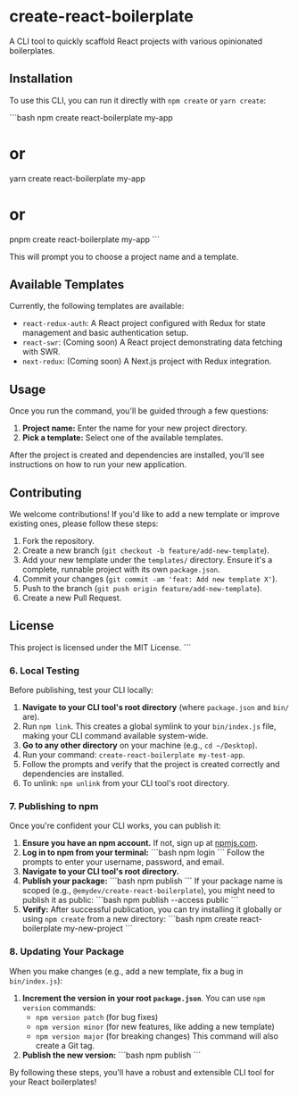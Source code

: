 # create-react-boilerplate

A CLI tool to quickly scaffold React projects with various opinionated boilerplates.

## Installation

To use this CLI, you can run it directly with `npm create` or `yarn create`:

\`\`\`bash
npm create react-boilerplate my-app

# or

yarn create react-boilerplate my-app

# or

pnpm create react-boilerplate my-app
\`\`\`

This will prompt you to choose a project name and a template.

## Available Templates

Currently, the following templates are available:

- `react-redux-auth`: A React project configured with Redux for state management and basic authentication setup.
- `react-swr`: (Coming soon) A React project demonstrating data fetching with SWR.
- `next-redux`: (Coming soon) A Next.js project with Redux integration.

## Usage

Once you run the command, you'll be guided through a few questions:

1.  **Project name:** Enter the name for your new project directory.
2.  **Pick a template:** Select one of the available templates.

After the project is created and dependencies are installed, you'll see instructions on how to run your new application.

## Contributing

We welcome contributions! If you'd like to add a new template or improve existing ones, please follow these steps:

1.  Fork the repository.
2.  Create a new branch (`git checkout -b feature/add-new-template`).
3.  Add your new template under the `templates/` directory. Ensure it's a complete, runnable project with its own `package.json`.
4.  Commit your changes (`git commit -am 'feat: Add new template X'`).
5.  Push to the branch (`git push origin feature/add-new-template`).
6.  Create a new Pull Request.

## License

This project is licensed under the MIT License.
\`\`\`

### 6. Local Testing

Before publishing, test your CLI locally:

1.  **Navigate to your CLI tool's root directory** (where `package.json` and `bin/` are).
2.  Run `npm link`. This creates a global symlink to your `bin/index.js` file, making your CLI command available system-wide.
3.  **Go to any other directory** on your machine (e.g., `cd ~/Desktop`).
4.  Run your command: `create-react-boilerplate my-test-app`.
5.  Follow the prompts and verify that the project is created correctly and dependencies are installed.
6.  To unlink: `npm unlink` from your CLI tool's root directory.

### 7. Publishing to npm

Once you're confident your CLI works, you can publish it:

1.  **Ensure you have an npm account.** If not, sign up at [npmjs.com](https://www.npmjs.com/).
2.  **Log in to npm from your terminal:**
    \`\`\`bash
    npm login
    \`\`\`
    Follow the prompts to enter your username, password, and email.
3.  **Navigate to your CLI tool's root directory.**
4.  **Publish your package:**
    \`\`\`bash
    npm publish
    \`\`\`
    If your package name is scoped (e.g., `@emydev/create-react-boilerplate`), you might need to publish it as public:
    \`\`\`bash
    npm publish --access public
    \`\`\`
5.  **Verify:** After successful publication, you can try installing it globally or using `npm create` from a new directory:
    \`\`\`bash
    npm create react-boilerplate my-new-project
    \`\`\`

### 8. Updating Your Package

When you make changes (e.g., add a new template, fix a bug in `bin/index.js`):

1.  **Increment the version in your root `package.json`**. You can use `npm version` commands:
    - `npm version patch` (for bug fixes)
    - `npm version minor` (for new features, like adding a new template)
    - `npm version major` (for breaking changes)
      This command will also create a Git tag.
2.  **Publish the new version:**
    \`\`\`bash
    npm publish
    \`\`\`

By following these steps, you'll have a robust and extensible CLI tool for your React boilerplates!
